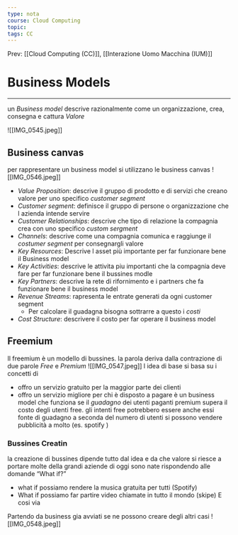 ```yaml
---
type: nota
course: Cloud Computing
topic: 
tags: CC
---
```


Prev: [[Cloud Computing (CC)]], [[Interazione Uomo Macchina (IUM)]]

# Business Models
---
un _Business model_ descrive razionalmente come un organizzazione, crea, consegna e cattura _Valore_

![[IMG_0545.jpeg]]
## Business canvas
per rappresentare un business model si utilizzano le business canvas
![[IMG_0546.jpeg]]
- _Value Proposition_: descrive il gruppo di prodotto e di servizi che creano valore per uno specifico _customer segment_
- _Customer segment_: definisce il gruppo di persone o organizzazione che l azienda intende servire
- _Customer Relationships_: descrive che tipo di relazione la compagnia crea con uno specifico _custom sergment_
- _Channels_: descrive come una compagnia comunica e raggiunge il _costumer segment_ per consegnargli valore
- _Key Resources_: Descrive l asset più importante per far funzionare bene il Business model
- _Key Activities_: descrive le attivita piu importanti che la compagnia deve fare per far funzionare bene il bussines modle  
- _Key Partners_: descrive la rete di rifornimento e i partners che fa funzionare bene il business model
- _Revenue Streams_: rapresenta le entrate generati da ogni customer segment
	- Per calcolare il guadagna bisogna sottrarre a questo i _costi_
- _Cost Structure_: descrivere il costo per far operare il business model
 


## Freemium
Il freemium è un modello di bussines. la parola deriva dalla contrazione di due parole _Free_ e _Premium_
![[IMG_0547.jpeg]]
l idea di base si basa su i concetti di 
- offro un servizio gratuito per la maggior parte dei clienti 
- offro un servizio migliore per chi è disposto a pagare 
è un business model che funziona se il _guadagno_ dei utenti paganti premium supera il costo degli utenti free. gli intenti free potrebbero essere anche essi fonte di guadagno a seconda del numero di utenti si possono vendere pubblicità a molto (es. spotify )



### Bussines Creatin
la creazione di bussines dipende tutto dal idea e da che valore si riesce a portare 
molte della grandi aziende di oggi sono nate rispondendo alle domande “What if?”
- what if possiamo rendere la musica gratuita per tutti (Spotify)
- What if possiamo far partire video chiamate in tutto il mondo (skipe)
E cosi via

Partendo da business gia avviati se ne possono creare degli altri casi 
![[IMG_0548.jpeg]]

